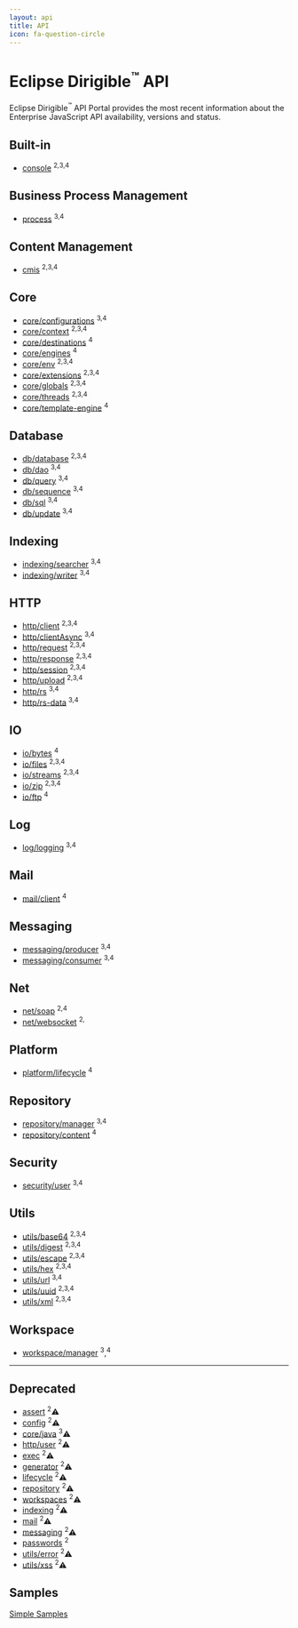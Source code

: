 ```yaml
---
layout: api
title: API
icon: fa-question-circle
---
```


Eclipse Dirigible<sup>&trade;</sup> API
===

Eclipse Dirigible<sup>&trade;</sup> API Portal provides the most recent information about the Enterprise JavaScript API availability, versions and status.


Built-in
---

* [console](console.html) <sup>2,</sup><sup>3,</sup><sup>4</sup>

Business Process Management
---

* [process](bpm_process.html) <sup>3,</sup><sup>4</sup>


Content Management
---

* [cmis](cmis.html) <sup>2,</sup><sup>3,</sup><sup>4</sup>


Core
---

* [core/configurations](core_configurations.html) <sup>3,</sup><sup>4</sup>
* [core/context](core_context.html) <sup>2,</sup><sup>3,</sup><sup>4</sup>
* [core/destinations](core_destinations.html) <sup>4</sup>
* [core/engines](core_engines.html) <sup>4</sup>
* [core/env](core_env.html) <sup>2,</sup><sup>3,</sup><sup>4</sup>
* [core/extensions](core_extensions.html) <sup>2,</sup><sup>3,</sup><sup>4</sup>
* [core/globals](core_globals.html) <sup>2,</sup><sup>3,</sup><sup>4</sup>
* [core/threads](core_threads.html) <sup>2,</sup><sup>3,</sup><sup>4</sup>
* [core/template-engine](core_template-engine.html) <sup>4</sup>


Database
---

* [db/database](database.html) <sup>2,</sup><sup>3,</sup><sup>4</sup>
* [db/dao](database_dao.html) <sup>3,</sup><sup>4</sup>
* [db/query](database_query.html) <sup>3,</sup><sup>4</sup>
* [db/sequence](database_sequence.html) <sup>3,</sup><sup>4</sup>
* [db/sql](database_sql.html) <sup>3,</sup><sup>4</sup>
* [db/update](database_update.html) <sup>3,</sup><sup>4</sup>


Indexing
---

* [indexing/searcher](indexing_searcher.html) <sup>3,</sup><sup>4</sup>
* [indexing/writer](indexing_writer.html) <sup>3,</sup><sup>4</sup>


HTTP
---

* [http/client](http_client.html) <sup>2,</sup><sup>3,</sup><sup>4</sup>
* [http/clientAsync](http_client_async.html) <sup>3,</sup><sup>4</sup>
* [http/request](http_request.html) <sup>2,</sup><sup>3,</sup><sup>4</sup>
* [http/response](http_response.html) <sup>2,</sup><sup>3,</sup><sup>4</sup>
* [http/session](http_session.html) <sup>2,</sup><sup>3,</sup><sup>4</sup>
* [http/upload](http_upload.html) <sup>2,</sup><sup>3,</sup><sup>4</sup>
* [http/rs](http_rs.html) <sup>3,</sup><sup>4</sup>
* [http/rs-data](http_rs-data.html) <sup>3,</sup><sup>4</sup>


IO
---

* [io/bytes](io_bytes.html) <sup>4</sup>
* [io/files](io_files.html) <sup>2,</sup><sup>3,</sup><sup>4</sup>
* [io/streams](io_streams.html) <sup>2,</sup><sup>3,</sup><sup>4</sup>
* [io/zip](io_zip.html) <sup>2,</sup><sup>3,</sup><sup>4</sup>
* [io/ftp](io_ftp.html) <sup>4</sup>


Log
---

* [log/logging](log_logging.html) <sup>3,</sup><sup>4</sup>

Mail
---

* [mail/client](mail_client.html) <sup>4</sup>

Messaging
---

* [messaging/producer](messaging_producer.html) <sup>3,</sup><sup>4</sup>
* [messaging/consumer](messaging_consumer.html) <sup>3,</sup><sup>4</sup>


Net
---

* [net/soap](net_soap.html) <sup>2,</sup><sup>4</sup>
* [net/websocket](websocket.html) <sup>2,</sup>

Platform
---

* [platform/lifecycle](platform_lifecycle.html) <sup>4</sup>

Repository
---

* [repository/manager](repository_manager.html) <sup>3,</sup><sup>4</sup>
* [repository/content](repository_content.html) <sup>4</sup>


Security
---

* [security/user](security_user.html) <sup>3,</sup><sup>4</sup>


Utils
---

* [utils/base64](utils_base64.html) <sup>2,</sup><sup>3,</sup><sup>4</sup>
* [utils/digest](utils_digest.html) <sup>2,</sup><sup>3,</sup><sup>4</sup>
* [utils/escape](utils_error.html) <sup>2,</sup><sup>3,</sup><sup>4</sup>
* [utils/hex](utils_hex.html) <sup>2,</sup><sup>3,</sup><sup>4</sup>
* [utils/url](utils_url.html) <sup>3,</sup><sup>4</sup>
* [utils/uuid](utils_uuid.html) <sup>2,</sup><sup>3,</sup><sup>4</sup>
* [utils/xml](utils_xml.html) <sup>2,</sup><sup>3,</sup><sup>4</sup>


Workspace
---

* [workspace/manager](workspace_manager.html) <sup>3</sup>,<sup>4</sup>

---

Deprecated
---

* [assert](core_assert.html) <sup>2</sup>⚠
* [config](core_config.html) <sup>2</sup>⚠
* [core/java](core_java.html) <sup>3</sup>⚠
* [http/user](http_user.html) <sup>2</sup>⚠
* [exec](exec.html) <sup>2</sup>⚠
* [generator](generator.html) <sup>2</sup>⚠
* [lifecycle](lifecycle.html) <sup>2</sup>⚠
* [repository](repository.html) <sup>2</sup>⚠
* [workspaces](workspaces.html) <sup>2</sup>⚠
* [indexing](indexing.html) <sup>2</sup>⚠
* [mail](mail.html) <sup>2</sup>⚠
* [messaging](messaging.html) <sup>2</sup>⚠
* [passwords](passwords.html) <sup>2</sup>
* [utils/error](utils_error.html) <sup>2</sup>⚠
* [utils/xss](utils_xss.html) <sup>2</sup>⚠

Samples
---

[Simple Samples](../samples/index.html)

